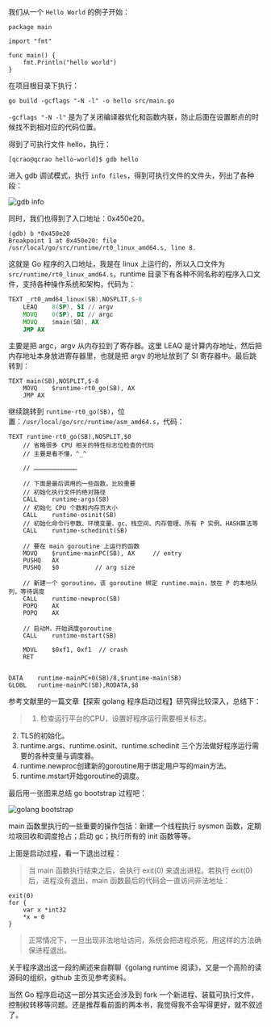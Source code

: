 我们从一个 `Hello World` 的例子开始：

```golang
package main

import "fmt"

func main() {
	fmt.Println("hello world")
}
```

在项目根目录下执行：

```shell
go build -gcflags "-N -l" -o hello src/main.go
```

`-gcflags "-N -l"` 是为了关闭编译器优化和函数内联，防止后面在设置断点的时候找不到相对应的代码位置。

得到了可执行文件 hello，执行：

```shell
[qcrao@qcrao hello-world]$ gdb hello
```

进入 gdb 调试模式，执行 `info files`，得到可执行文件的文件头，列出了各种段：

![gdb info](https://user-images.githubusercontent.com/7698088/60392813-db88d980-9b3d-11e9-8b0f-7c1d845a8191.png)

同时，我们也得到了入口地址：0x450e20。

```shell
(gdb) b *0x450e20
Breakpoint 1 at 0x450e20: file /usr/local/go/src/runtime/rt0_linux_amd64.s, line 8.
```

这就是 Go 程序的入口地址，我是在 linux 上运行的，所以入口文件为 `src/runtime/rt0_linux_amd64.s`，runtime 目录下有各种不同名称的程序入口文件，支持各种操作系统和架构，代码为：

```asm
TEXT _rt0_amd64_linux(SB),NOSPLIT,$-8
	LEAQ	8(SP), SI // argv
	MOVQ	0(SP), DI // argc
	MOVQ	$main(SB), AX
	JMP	AX
```

主要是把 argc，argv 从内存拉到了寄存器。这里 LEAQ 是计算内存地址，然后把内存地址本身放进寄存器里，也就是把 argv 的地址放到了 SI 寄存器中。最后跳转到：

```golang
TEXT main(SB),NOSPLIT,$-8
	MOVQ	$runtime·rt0_go(SB), AX
	JMP	AX
```

继续跳转到 `runtime·rt0_go(SB)`，位置：`/usr/local/go/src/runtime/asm_amd64.s`，代码：

```ams
TEXT runtime·rt0_go(SB),NOSPLIT,$0
    // 省略很多 CPU 相关的特性标志位检查的代码
    // 主要是看不懂，^_^
    
    // ………………………………
    
    // 下面是最后调用的一些函数，比较重要
    // 初始化执行文件的绝对路径
    CALL	runtime·args(SB)
    // 初始化 CPU 个数和内存页大小
	CALL	runtime·osinit(SB)
	// 初始化命令行参数、环境变量、gc、栈空间、内存管理、所有 P 实例、HASH算法等
	CALL	runtime·schedinit(SB)

	// 要在 main goroutine 上运行的函数
	MOVQ	$runtime·mainPC(SB), AX		// entry
	PUSHQ	AX
	PUSHQ	$0			// arg size
	
	// 新建一个 goroutine，该 goroutine 绑定 runtime.main，放在 P 的本地队列，等待调度
	CALL	runtime·newproc(SB)
	POPQ	AX
	POPQ	AX

    // 启动M，开始调度goroutine
	CALL	runtime·mstart(SB)

	MOVL	$0xf1, 0xf1  // crash
	RET

	
DATA	runtime·mainPC+0(SB)/8,$runtime·main(SB)
GLOBL	runtime·mainPC(SB),RODATA,$8	
```

参考文献里的一篇文章【探索 golang 程序启动过程】研究得比较深入，总结下：

>1. 检查运行平台的CPU，设置好程序运行需要相关标志。
2. TLS的初始化。
3. runtime.args、runtime.osinit、runtime.schedinit 三个方法做好程序运行需要的各种变量与调度器。
4. runtime.newproc创建新的goroutine用于绑定用户写的main方法。
5. runtime.mstart开始goroutine的调度。

最后用一张图来总结 go bootstrap 过程吧：

![golang bootstrap](https://user-images.githubusercontent.com/7698088/60493589-b2a04a00-9cdf-11e9-9c9e-a4b275973f60.png)

main 函数里执行的一些重要的操作包括：新建一个线程执行 sysmon 函数，定期垃圾回收和调度抢占；启动 gc；执行所有的 init 函数等等。

上面是启动过程，看一下退出过程：

>当 main 函数执行结束之后，会执行 exit(0) 来退出进程。若执行 exit(0) 后，进程没有退出，main 函数最后的代码会一直访问非法地址：

```golang
exit(0)
for {
	var x *int32
	*x = 0
}
```

>正常情况下，一旦出现非法地址访问，系统会把进程杀死，用这样的方法确保进程退出。

关于程序退出这一段的阐述来自群聊《golang runtime 阅读》，又是一个高阶的读源码的组织，github 主页见参考资料。

当然 Go 程序启动这一部分其实还会涉及到 fork 一个新进程、装载可执行文件，控制权转移等问题。还是推荐看前面的两本书，我觉得我不会写得更好，就不叙述了。